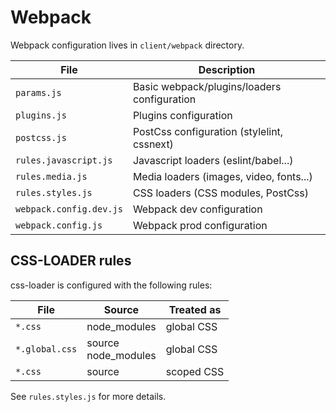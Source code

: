 # Webpack

Webpack configuration lives in `client/webpack` directory.

|File|Description|
|---|---|
|`params.js`|Basic webpack/plugins/loaders configuration|
|`plugins.js`|Plugins configuration|
|`postcss.js`|PostCss configuration (stylelint, cssnext)|
|`rules.javascript.js`|Javascript loaders (eslint/babel...)|
|`rules.media.js`|Media loaders (images, video, fonts...)|
|`rules.styles.js`|CSS loaders (CSS modules, PostCss)|
|`webpack.config.dev.js`|Webpack dev configuration|
|`webpack.config.js`|Webpack prod configuration|


## CSS-LOADER rules

css-loader is configured with the following rules:

|File|Source|Treated as|
|---|----|---|
|`*.css`|node_modules|global CSS|
|`*.global.css`|source<br>node_modules|global CSS|
|`*.css`|source|scoped CSS|

See `rules.styles.js` for more details.
